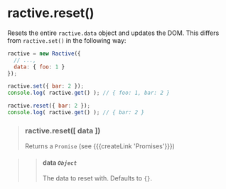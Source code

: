 # ractive.reset()


Resets the entire `ractive.data` object and updates the DOM. This differs from `ractive.set()` in the following way:

```js
ractive = new Ractive({
  // ...,
  data: { foo: 1 }
});

ractive.set({ bar: 2 });
console.log( ractive.get() ); // { foo: 1, bar: 2 }

ractive.reset({ bar: 2 });
console.log( ractive.get() ); // { bar: 2 }
```

> ### ractive.reset([ data ])
> Returns a `Promise` (see {{{createLink 'Promises'}}})

> > #### data *`Object`*
> > The data to reset with. Defaults to `{}`.
